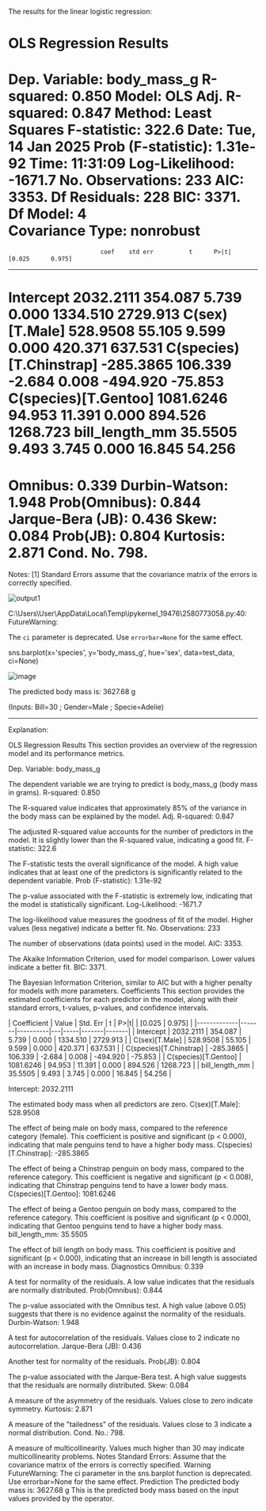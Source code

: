The results for the linear logistic regression:

OLS Regression Results                            
==============================================================================
Dep. Variable:            body_mass_g   R-squared:                       0.850
Model:                            OLS   Adj. R-squared:                  0.847
Method:                 Least Squares   F-statistic:                     322.6
Date:                Tue, 14 Jan 2025   Prob (F-statistic):           1.31e-92
Time:                        11:31:09   Log-Likelihood:                -1671.7
No. Observations:                 233   AIC:                             3353.
Df Residuals:                     228   BIC:                             3371.
Df Model:                           4                                         
Covariance Type:            nonrobust                                         
===========================================================================================
                              coef    std err          t      P>|t|      [0.025      0.975]
-------------------------------------------------------------------------------------------
Intercept                2032.2111    354.087      5.739      0.000    1334.510    2729.913
C(sex)[T.Male]            528.9508     55.105      9.599      0.000     420.371     637.531
C(species)[T.Chinstrap]  -285.3865    106.339     -2.684      0.008    -494.920     -75.853
C(species)[T.Gentoo]     1081.6246     94.953     11.391      0.000     894.526    1268.723
bill_length_mm             35.5505      9.493      3.745      0.000      16.845      54.256
==============================================================================
Omnibus:                        0.339   Durbin-Watson:                   1.948
Prob(Omnibus):                  0.844   Jarque-Bera (JB):                0.436
Skew:                           0.084   Prob(JB):                        0.804
Kurtosis:                       2.871   Cond. No.                         798.
==============================================================================

Notes:
[1] Standard Errors assume that the covariance matrix of the errors is correctly specified.

![output1](https://github.com/user-attachments/assets/4cc8b1bc-7e57-4d26-b9bc-2a71fe168051)


C:\Users\User\AppData\Local\Temp\ipykernel_19476\2580773058.py:40: FutureWarning: 

The `ci` parameter is deprecated. Use `errorbar=None` for the same effect.

  sns.barplot(x='species', y='body_mass_g', hue='sex', data=test_data, ci=None)
  
![image](https://github.com/user-attachments/assets/5abad571-96db-43ec-bd08-086bde5524da)


The predicted body mass is: 3627.68 g

(Inputs: Bill=30 ; Gender=Male ; Specie=Adelie)


------

Explanation:

OLS Regression Results
This section provides an overview of the regression model and its performance metrics.

Dep. Variable: body_mass_g

The dependent variable we are trying to predict is body_mass_g (body mass in grams).
R-squared: 0.850

The R-squared value indicates that approximately 85% of the variance in the body mass can be explained by the model.
Adj. R-squared: 0.847

The adjusted R-squared value accounts for the number of predictors in the model. It is slightly lower than the R-squared value, indicating a good fit.
F-statistic: 322.6

The F-statistic tests the overall significance of the model. A high value indicates that at least one of the predictors is significantly related to the dependent variable.
Prob (F-statistic): 1.31e-92

The p-value associated with the F-statistic is extremely low, indicating that the model is statistically significant.
Log-Likelihood: -1671.7

The log-likelihood value measures the goodness of fit of the model. Higher values (less negative) indicate a better fit.
No. Observations: 233

The number of observations (data points) used in the model.
AIC: 3353.

The Akaike Information Criterion, used for model comparison. Lower values indicate a better fit.
BIC: 3371.

The Bayesian Information Criterion, similar to AIC but with a higher penalty for models with more parameters.
Coefficients
This section provides the estimated coefficients for each predictor in the model, along with their standard errors, t-values, p-values, and confidence intervals.

| Coefficient | Value | Std. Err | t | P>|t| | [0.025 | 0.975] | |-------------|-------|----------|---|-----|-------|-------| | Intercept | 2032.2111 | 354.087 | 5.739 | 0.000 | 1334.510 | 2729.913 | | C(sex)[T.Male] | 528.9508 | 55.105 | 9.599 | 0.000 | 420.371 | 637.531 | | C(species)[T.Chinstrap] | -285.3865 | 106.339 | -2.684 | 0.008 | -494.920 | -75.853 | | C(species)[T.Gentoo] | 1081.6246 | 94.953 | 11.391 | 0.000 | 894.526 | 1268.723 | | bill_length_mm | 35.5505 | 9.493 | 3.745 | 0.000 | 16.845 | 54.256 |

Intercept: 2032.2111

The estimated body mass when all predictors are zero.
C(sex)[T.Male]: 528.9508

The effect of being male on body mass, compared to the reference category (female). This coefficient is positive and significant (p < 0.000), indicating that male penguins tend to have a higher body mass.
C(species)[T.Chinstrap]: -285.3865

The effect of being a Chinstrap penguin on body mass, compared to the reference category. This coefficient is negative and significant (p < 0.008), indicating that Chinstrap penguins tend to have a lower body mass.
C(species)[T.Gentoo]: 1081.6246

The effect of being a Gentoo penguin on body mass, compared to the reference category. This coefficient is positive and significant (p < 0.000), indicating that Gentoo penguins tend to have a higher body mass.
bill_length_mm: 35.5505

The effect of bill length on body mass. This coefficient is positive and significant (p < 0.000), indicating that an increase in bill length is associated with an increase in body mass.
Diagnostics
Omnibus: 0.339

A test for normality of the residuals. A low value indicates that the residuals are normally distributed.
Prob(Omnibus): 0.844

The p-value associated with the Omnibus test. A high value (above 0.05) suggests that there is no evidence against the normality of the residuals.
Durbin-Watson: 1.948

A test for autocorrelation of the residuals. Values close to 2 indicate no autocorrelation.
Jarque-Bera (JB): 0.436

Another test for normality of the residuals.
Prob(JB): 0.804

The p-value associated with the Jarque-Bera test. A high value suggests that the residuals are normally distributed.
Skew: 0.084

A measure of the asymmetry of the residuals. Values close to zero indicate symmetry.
Kurtosis: 2.871

A measure of the "tailedness" of the residuals. Values close to 3 indicate a normal distribution.
Cond. No.: 798.

A measure of multicollinearity. Values much higher than 30 may indicate multicollinearity problems.
Notes
Standard Errors: Assume that the covariance matrix of the errors is correctly specified.
Warning
FutureWarning: The ci parameter in the sns.barplot function is deprecated. Use errorbar=None for the same effect.
Prediction
The predicted body mass is: 3627.68 g
This is the predicted body mass based on the input values provided by the operator.
